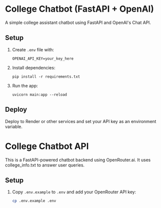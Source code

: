 # College Chatbot (FastAPI + OpenAI)

A simple college assistant chatbot using FastAPI and OpenAI's Chat API.

## Setup

1. Create `.env` file with:
    ```
    OPENAI_API_KEY=your_key_here
    ```

2. Install dependencies:
    ```
    pip install -r requirements.txt
    ```

3. Run the app:
    ```
    uvicorn main:app --reload
    ```

## Deploy

Deploy to Render or other services and set your API key as an environment variable.

# College Chatbot API

This is a FastAPI-powered chatbot backend using OpenRouter.ai. It uses college_info.txt to answer user queries.

## Setup

1. Copy `.env.example` to `.env` and add your OpenRouter API key:
   ```bash
   cp .env.example .env
